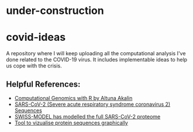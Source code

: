 # under-construction
# covid-ideas
A repository where I will keep uploading all the computational analysis I've done related to the COVID-19 virus. 
It includes implementable ideas to help us cope with the crisis.

## Helpful References:
- [Computational Genomics with R by Altuna Akalin](https://compgenomr.github.io/book/index.html)
- [SARS-CoV-2 (Severe acute respiratory syndrome coronavirus 2) Sequences](https://www.ncbi.nlm.nih.gov/genbank/sars-cov-2-seqs/#nucleotide-sequences)
- [SWISS-MODEL has modelled the full SARS-CoV-2 proteome](https://swissmodel.expasy.org/repository/species/2697049)
- [Tool to vizualise protein sequences graphically](https://www.rcsb.org/pages/visualize_features#visualize_seq-proteinfeatures)
